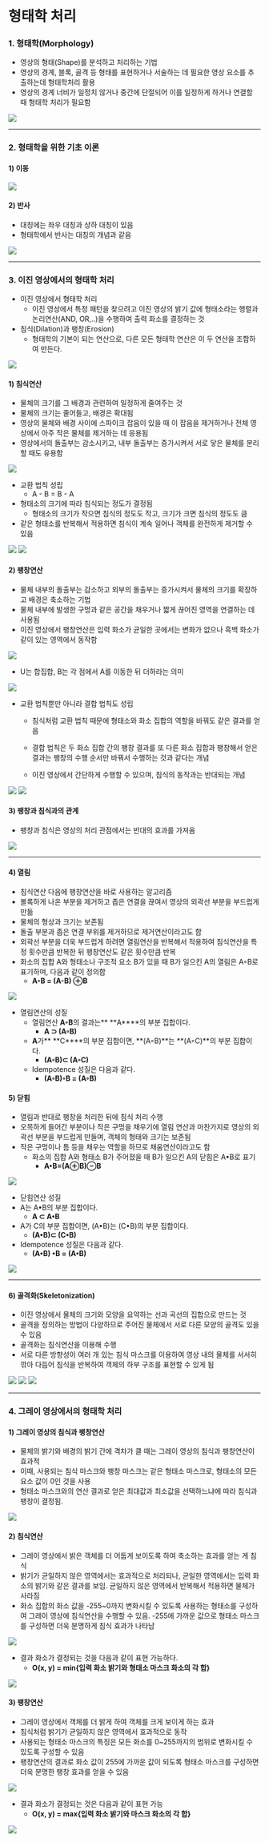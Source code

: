 # 형태학 처리

### 1. 형태학(Morphology)

- 영상의 형태(Shape)를 분석하고 처리하는 기법
- 영상의 경계, 블록, 골격 등 형태를 표현하거나 서술하는 데 필요한 영상 요소를 추출하는데 형태학처리 활용
- 영상의 경계 너비가 일정치 않거나 중간에 단절되어 이를 일정하게 하거나 연결할 때 형태학 처리가 필요함

<img src = "https://github.com/sanga327/KSA/blob/main/Module05. 영상처리/document/img/06_img/image-20210526161419590.png">

---

### 2. 형태학을 위한 기초 이론

#### 1) 이동

<img src = "https://github.com/sanga327/KSA/blob/main/Module05. 영상처리/document/img/06_img/image-20210526161859708.png">

<br>

#### 2) 반사

- 대칭에는 좌우 대칭과 상하 대칭이 있음
- 형태학에서 반사는 대칭의 개념과 같음

<img src = "https://github.com/sanga327/KSA/blob/main/Module05. 영상처리/document/img/06_img/image-20210526162000945.png">

<br>

---

### 3. 이진 영상에서의 형태학 처리

- 이진 영상에서 형태학 처리
  - 이진 영상에서 특정 패턴을 찾으려고 이진 영상의 밝기 값에 형태소라는 행렬과 논리연산(AND, OR,..)을 수행하여 출력 화소를 결정하는 것
- 침식(Dilation)과 팽창(Erosion)
  - 형태학의 기본이 되는 연산으로, 다른 모든 형태학 연산은 이 두 연산을 조합하여 만든다.

<img src = "https://github.com/sanga327/KSA/blob/main/Module05. 영상처리/document/img/06_img/image-20210522183733897.png">

<br>

#### 1) 침식연산

- 물체의 크기를 그 배경과 관련하여 일정하게 줄여주는 것 
- 물체의 크기는 줄어들고, 배경은 확대됨
- 영상의 물체와 배경 사이에 스파이크 잡음이 있을 때 이 잡음을 제거하거나 전체 영상에서 아주 작은 물체를 제거하는 데 응용됨
- 영상에서의 돌출부는 감소시키고, 내부 돌출부는 증가시켜서 서로 닿은 물체를 분리할 때도 유용함



<img src = "https://github.com/sanga327/KSA/blob/main/Module05. 영상처리/document/img/06_img/image-20210526162254030.png">

- 교환 법칙 성립 
  - A - B = B - A
- 형태소의 크기에 따라 침식되는 정도가 결정됨
  - 형태소의 크기가 작으면 침식의 정도도 작고, 크기가 크면 침식의 정도도 큼
- 같은 형태소를 반복해서 적용하면 침식이 계속 일어나 객체를 완전하게 제거할 수 있음

<img src = "https://github.com/sanga327/KSA/blob/main/Module05. 영상처리/document/img/06_img/image-20210526162358640.png">

<img src = "https://github.com/sanga327/KSA/blob/main/Module05. 영상처리/document/img/06_img/image-20210526162415809.png">



<br>

#### 2) 팽창연산

- 물체 내부의 돌출부는 감소하고 외부의 돌출부는 증가시켜서 물체의 크기를 확장하고 배경은 축소하는 기법 
- 물체 내부에 발생한 구멍과 같은 공간을 채우거나 짧게 끊어진 영역을 연결하는 데 사용됨
- 이진 영상에서 팽창연산은 입력 화소가 균일한 곳에서는 변화가 없으나 흑백 화소가 같이 있는 영역에서 동작함

<img src = "https://github.com/sanga327/KSA/blob/main/Module05. 영상처리/document/img/06_img/image-20210526163716452.png">

- U는 합집합, B는 각 점에서 A를 이동한 뒤 더하라는 의미

<img src = "https://github.com/sanga327/KSA/blob/main/Module05. 영상처리/document/img/06_img/image-20210526163807683.png">



- 교환 법칙뿐만 아니라 결합 법칙도 성립

  - 침식처럼 교환 법칙 때문에 형태소와 화소 집합의 역할을 바꿔도 같은 결과를 얻음

  - 결합 법칙은 두 화소 집합 간의 팽창 결과를 또 다른 화소 집합과 팽창해서 얻은 결과는 팽창의 수행 순서만 바꿔서 수행하는 것과 같다는 개념
  - 이진 영상에서 간단하게 수행할 수 있으며, 침식의 동작과는 반대되는 개념 



<img src = "https://github.com/sanga327/KSA/blob/main/Module05. 영상처리/document/img/06_img/image-20210526163923179.png">

<img src = "https://github.com/sanga327/KSA/blob/main/Module05. 영상처리/document/img/06_img/image-20210526163954821.png">

<br>

#### 3) 팽창과 침식과의 관계

- 팽창과 침식은 영상의 처리 관점에서는 반대의 효과를 가져옴

<img src = "https://github.com/sanga327/KSA/blob/main/Module05. 영상처리/document/img/06_img/image-20210526170107920.png">

<br>

---

#### 4) 열림

- 침식연산 다음에 팽창연산을 바로 사용하는 알고리즘
- 볼록하게 나온 부분을 제거하고 좁은 연결을 끊여서 영상의 외곽선 부분을 부드럽게 만듦
- 물체의 형상과 크기는 보존됨
- 돌출 부분과 좁은 연결 부위를 제거하므로 제거연산이라고도 함
- 외곽선 부분을 더욱 부드럽게 하려면 열림연산을 반복해서 적용하여 침식연산을 특정 횟수만큼 반복한 뒤 팽창연산도 같은 횟수만큼 반복 
- 화소의 집합 A와 형태소나 구조적 요소 B가 있을 때 B가 일으킨 A의 열림은 A◦B로 표기하며, 다음과 같이 정의함
  - **A◦B = (A-B) ⊕B**

<img src = "https://github.com/sanga327/KSA/blob/main/Module05. 영상처리/document/img/06_img/image-20210526170621249.png">

<br>

- 열림연산의 성질
  - 열림연산 **A◦B**의 결과는** **A****의 부분 집합이다.
    - **A ⊃ (A◦B)**
  - **A**가** **C****의 부분 집합이면, **(A◦B)**는 **(A◦C)**의 부분 집합이다.
    - **(A◦B)⊂ (A◦C)**
  - Idempotence 성질은 다음과 같다.
    - **(A◦B)◦B = (A◦B)**



#### 5) 닫힘

- 열림과 반대로 팽창을 처리한 뒤에 침식 처리 수행 
- 오목하게 들어간 부분이나 작은 구멍을 채우기에 열림 연산과 마찬가지로 영상의 외곽선 부분을 부드럽게 만들며, 객체의 형태와 크기는 보존됨
- 작은 구멍이나 틈 등을 채우는 역할을 하므로 채움연산이라고도 함
  - 화소의 집합 A와 형태소 B가 주어졌을 때 B가 일으킨 A의 닫힘은 A•B로 표기
    - **A•B=(A⊕B)⊖B**

<img src = "https://github.com/sanga327/KSA/blob/main/Module05. 영상처리/document/img/06_img/image-20210526171100968.png">

<br>

- 닫힘연산 성질
- A는 A•B의 부분 집합이다.
  - **A ⊂ A•B**
- A가 C의 부분 집합이면, (A•B)는 (C•B)의 부분 집합이다.
  - **(A•B)⊂ (C•B)**
- Idempotence 성질은 다음과 같다.
  - **(A•B) •B = (A•B)**

<img src = "https://github.com/sanga327/KSA/blob/main/Module05. 영상처리/document/img/06_img/image-20210526171233268.png">



---

#### 6) 골격화(Skeletonization)

- 이진 영상에서 물체의 크기와 모양을 요약하는 선과 곡선의 집합으로 만드는 것 
- 골격을 정의하는 방법이 다양하므로 주어진 물체에서 서로 다른 모양의 골격도 있을 수 있음 
- 골격화는 침식연산을 이용해 수행 
- 서로 다른 방향성이 여러 개 있는 침식 마스크를 이용하여 영상 내의 물체를 서서히 깎아 다듬어 침식을 반복하여 객체의 하부 구조를 표현할 수 있게 됨

<img src = "https://github.com/sanga327/KSA/blob/main/Module05. 영상처리/document/img/06_img/image-20210526171356575.png">

<img src = "https://github.com/sanga327/KSA/blob/main/Module05. 영상처리/document/img/06_img/image-20210526171403929.png">

<img src = "https://github.com/sanga327/KSA/blob/main/Module05. 영상처리/document/img/06_img/image-20210526171406914.png">

<br>

---

### 4. 그레이 영상에서의 형태학 처리

#### 1) 그레이 영상의 침식과 팽창연산

- 물체의 밝기와 배경의 밝기 간에 격차가 클 때는 그레이 영상의 침식과 팽창연산이 효과적 
- 이때, 사용되는 침식 마스크와 팽창 마스크는 같은 형태소 마스크로, 형태소의 모든 요소 값이 0인 것을 사용 
- 형태소 마스크와의 연산 결과로 얻은 최대값과 최소값을 선택하느냐에 따라 침식과 팽창이 결정됨. 

<img src = "https://github.com/sanga327/KSA/blob/main/Module05. 영상처리/document/img/06_img/image-20210526171556992.png">

<br>

#### 2) 침식연산

- 그레이 영상에서 밝은 객체를 더 어둡게 보이도록 하여 축소하는 효과를 얻는 게 침식
-  밝기가 균일하지 않은 영역에서는 효과적으로 처리되나, 균일한 영역에서는 입력 화소의 밝기와 같은 결과를 보임. 균일하지 않은 영역에서 반복해서 적용하면 물체가 사라짐
- 화소 집합의 화소 값을 -255~0까지 변화시킬 수 있도록 사용하는 형태소를 구성하여 그레이 영상에 침식연산을 수행할 수 있음. -255에 가까운 값으로 형태소 마스크를 구성하면 더욱 분명하게 침식 효과가 나타남

<img src = "https://github.com/sanga327/KSA/blob/main/Module05. 영상처리/document/img/06_img/image-20210526171808917.png">

- 결과 화소가 결정되는 것을 다음과 같이 표현 가능하다.
  - **O(x, y) = min{입력 화소 밝기와 형태소 마스크 화소의 각 합}**

<img src = "https://github.com/sanga327/KSA/blob/main/Module05. 영상처리/document/img/06_img/image-20210526171936890.png">

<br>

#### 3) 팽창연산

- 그레이 영상에서 객체를 더 밝게 하여 객체를 크게 보이게 하는 효과
- 침식처럼 밝기가 균일하지 않은 영역에서 효과적으로 동작 
- 사용되는 형태소 마스크의 특징은 모든 화소를 0~255까지의 범위로 변화시킬 수 있도록 구성할 수 있음
-  팽창연산의 결과로 화소 값이 255에 가까운 값이 되도록 형태소 마스크를 구성하면 더욱 분명한 팽창 효과를 얻을 수 있음

<img src = "https://github.com/sanga327/KSA/blob/main/Module05. 영상처리/document/img/06_img/image-20210526172544424.png">

- 결과 화소가 결정되는 것은 다음과 같이 표현 가능
  - **O(x, y) = max{입력 화소 밝기와 마스크 화소의 각 합}**

<img src = "https://github.com/sanga327/KSA/blob/main/Module05. 영상처리/document/img/06_img/image-20210526172636094.png">







